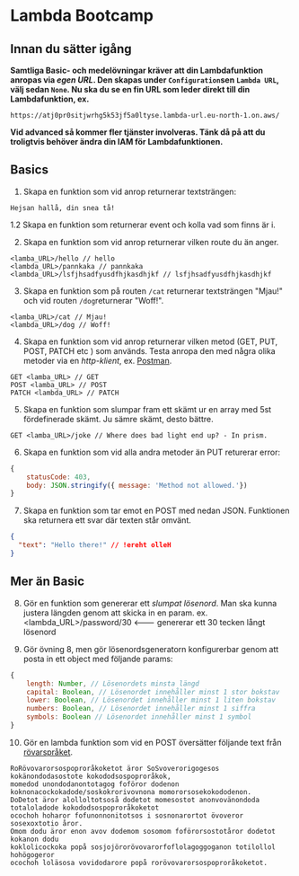 # Lambda Bootcamp

## Innan du sätter igång

**Samtliga Basic- och medelövningar kräver att din Lambdafunktion anropas via _egen URL_. Den skapas under `Configuration`sen `Lambda URL`, välj sedan `None`. Nu ska du se en fin URL som leder direkt till din Lambdafunktion, ex.**

```
https://atj0pr0sitjwrhg5k53jf5a0ltyse.lambda-url.eu-north-1.on.aws/
```

**Vid advanced så kommer fler tjänster involveras. Tänk då på att du troligtvis behöver ändra din IAM för Lambdafunktionen.**

## Basics

1. Skapa en funktion som vid anrop returnerar textsträngen:

```
Hejsan hallå, din snea tå!
```

1.2 Skapa en funktion som returnerar event och kolla vad som finns är i.

2. Skapa en funktion som vid anrop returnerar vilken route du än anger.

```
<lamba_URL>/hello // hello
<lambda_URL>/pannkaka // pannkaka
<lambda_URL>/lsfjhsadfyusdfhjkasdhjkf // lsfjhsadfyusdfhjkasdhjkf
```

3. Skapa en funktion som på routen `/cat` returnerar textsträngen "Mjau!" och vid routen `/dog`returnerar "Woff!".

```
<lamba_URL>/cat // Mjau!
<lambda_URL>/dog // Woff!
```

4. Skapa en funktion som vid anrop returnerar vilken metod (GET, PUT, POST, PATCH etc ) som används. Testa anropa den med några olika metoder via en _http-klient_, ex. [Postman](https://postman.com).

```
GET <lamba_URL> // GET
POST <lamba_URL> // POST
PATCH <lambda_URL> // PATCH
```

5. Skapa en funktion som slumpar fram ett skämt ur en array med 5st fördefinerade skämt. Ju sämre skämt, desto bättre.

```
GET <lamba_URL>/joke // Where does bad light end up? - In prism.
```

6. Skapa en funktion som vid alla andra metoder än PUT returerar error:

```js
{
    statusCode: 403,
    body: JSON.stringify({ message: 'Method not allowed.'})
}
```

7. Skapa en funktion som tar emot en POST med nedan JSON. Funktionen ska returnera ett svar där texten står omvänt.

```json
{
  "text": "Hello there!" // !ereht olleH
}
```

## Mer än Basic

8. Gör en funktion som genererar ett _slumpat lösenord_. Man ska kunna justera längden genom att skicka in en param.
   ex. <lambda_URL>/password/30 <--- genererar ett 30 tecken långt lösenord

9. Gör övning 8, men gör lösenordsgeneratorn konfigurerbar genom att posta in ett object med följande params:

```js
{
    length: Number, // Lösenordets minsta längd
    capital: Boolean, // Lösenordet innehåller minst 1 stor bokstav
    lower: Boolean, // Lösenordet innehåller minst 1 liten bokstav
    numbers: Boolean, // Lösenordet innehåller minst 1 siffra
    symbols: Boolean // Lösenordet innehåller minst 1 symbol
}
```

10. Gör en lambda funktion som vid en POST översätter följande text från [rövarspråket](https://sv.wikipedia.org/wiki/R%C3%B6varspr%C3%A5ket).

```
RoRövovarorsospoproråkoketot äror SoSvoverorigogesos kokänondodasostote kokododsospoproråkok,
momedod unondodanontotagog foföror dodenon koknonacockokadode/soskokrorivovnona momororsosekokododenon.
DoDetot äror alolloltotsoså dodetot momesostot anonvovänondoda totaloladode kokododsospoproråkoketot
ocochoh hoharor fofunonnonitotsos i sosnonarortot övoveror sosexoxtotio åror.
Omom dodu äror enon avov dodemom sosomom foförorsostotåror dodetot kokanon dodu
koklolicockoka popå sosjojörorövovarorfoflolagoggoganon totilollol hohögogeror
ocochoh loläsosa vovidodarore popå rorövovarorsospoproråkoketot.
